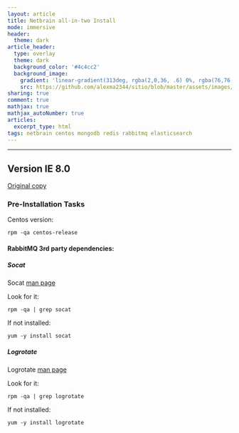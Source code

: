 ```yaml
---
layout: article
title: Netbrain all-in-two Install
mode: immersive
header:
  theme: dark
article_header:
  type: overlay
  theme: dark
  background_color: '#4c4cc2'
  background_image:
    gradient: 'linear-gradient(313deg, rgba(2,0,36, .6) 0%, rgba(76,76,194, .6) 47%, rgba(0,212,255, .6) 100%)'
    src: https://github.com/alexma2344/sitio/blob/master/assets/images/rainbows.jpg?raw=true"
sharing: true
comment: true
mathjax: true
mathjax_autoNumber: true
articles:
  excerpt_type: html
tags: netbrain centos mongodb redis rabbitmq elasticsearch
---
```


<!--more-->

---

## Version IE 8.0

[Original copy](netbraintech.com/docs/ie80/NetBrain_System_Setup_Guide_Two-Server_Deployment.pdf)

### Pre-Installation Tasks

Centos version:

	rpm -qa centos-release


#### RabbitMQ 3rd party dependencies:

##### Socat

Socat [man page](https://linux.die.net/man/1/socat)

Look for it:

	rpm -qa | grep socat

If not installed:

	yum -y install socat


##### Logrotate

Logrotate [man page](https://linux.die.net/man/8/logrotate)

Look for it:

	rpm -qa | grep logrotate

If not installed:

	yum -y install logrotate

